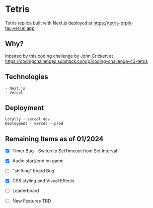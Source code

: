 # Tetris
Tetris replica built with Next.js deployed at 
https://tetris-orpin-tau.vercel.app

## Why?

Inpsired by this coding challenge by John Crickett at 
https://codingchallenges.substack.com/p/coding-challenge-43-tetris

## Technologies
```
- Next.js
- Vercel
```

## Deployment
```
Locally - vercel dev
Deployment - vercel --prod
```

## Remaining Items as of 01/2024 
- [x] Timer Bug - Switch to SetTimeout from Set Interval
- [x] Audio start/end on game
- [ ] "shifting" board Bug
- [x] CSS styling and Visual Effects
- [ ] Leaderboard
- [ ] New Features TBD

